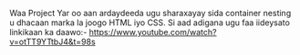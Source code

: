 Waa Project Yar oo aan ardaydeeda ugu sharaxayay sida container nesting u dhacaan marka la joogo HTML iyo CSS.
Si aad adigana ugu faa iideysato linkikaan ka daawo:-
https://www.youtube.com/watch?v=otTT9YTtbJ4&t=98s
